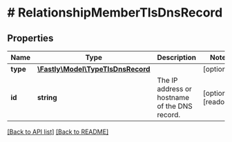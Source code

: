 # # RelationshipMemberTlsDnsRecord

## Properties

Name | Type | Description | Notes
------------ | ------------- | ------------- | -------------
**type** | [**\Fastly\Model\TypeTlsDnsRecord**](TypeTlsDnsRecord.md) |  | [optional] 
**id** | **string** | The IP address or hostname of the DNS record. | [optional] [readonly] 


[[Back to API list]](../../README.md#endpoints) [[Back to README]](../../README.md)
